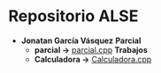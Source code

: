 # Repositorio ALSE
- **Jonatan García Vásquez**
    **Parcial**
    - **parcial ->** [parcial.cpp](./parcial.cpp)
    **Trabajos**
    - **Calculadora ->** [Calculadora.cpp](./Calculadora.cpp)